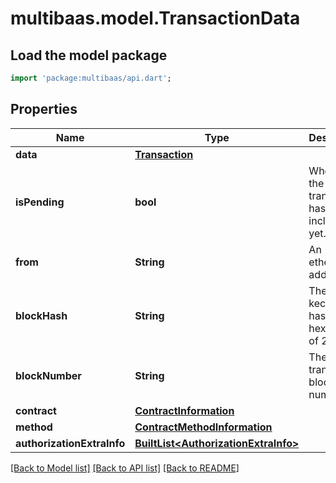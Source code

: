 # multibaas.model.TransactionData

## Load the model package
```dart
import 'package:multibaas/api.dart';
```

## Properties
Name | Type | Description | Notes
------------ | ------------- | ------------- | -------------
**data** | [**Transaction**](Transaction.md) |  | 
**isPending** | **bool** | Whether the transaction has been included yet. | 
**from** | **String** | An ethereum address. | 
**blockHash** | **String** | The keccak256 hash as a hex string of 256 bits. | [optional] 
**blockNumber** | **String** | The transaction block number. | [optional] 
**contract** | [**ContractInformation**](ContractInformation.md) |  | [optional] 
**method** | [**ContractMethodInformation**](ContractMethodInformation.md) |  | [optional] 
**authorizationExtraInfo** | [**BuiltList&lt;AuthorizationExtraInfo&gt;**](AuthorizationExtraInfo.md) |  | [optional] 

[[Back to Model list]](../README.md#documentation-for-models) [[Back to API list]](../README.md#documentation-for-api-endpoints) [[Back to README]](../README.md)



